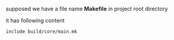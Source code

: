   supposed we have a file name **Makefile** in project root directory

it has following content

```
include build/core/main.mk
```
